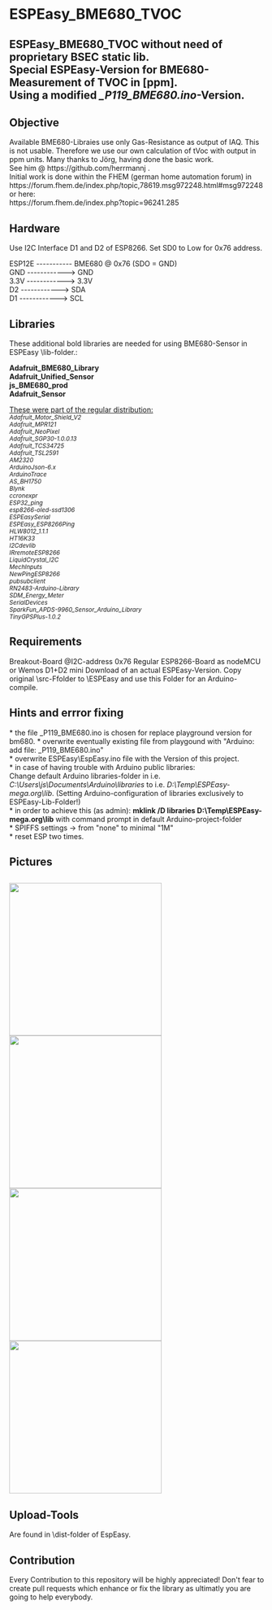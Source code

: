 # ESPEasy_BME680_TVOC
<h2>ESPEasy_BME680_TVOC without need of proprietary BSEC static lib.<br> 
Special ESPEasy-Version for BME680-Measurement of TVOC in [ppm].<br>
Using a modified <b><em>_P119_BME680.ino</em></b>-Version. </h2>

<h2>Objective</h2>
Available BME680-Libraies use only Gas-Resistance as output of IAQ. 
This is not usable. Therefore  we use our own calculation of tVoc with output in ppm units.
Many thanks to Jörg, having done the basic work. 
<br>See him @ https://github.com/herrmannj .
<br>Initial work is done within the FHEM (german home automation forum) in 
<br>https://forum.fhem.de/index.php/topic,78619.msg972248.html#msg972248
<br>or  here:
<br>https://forum.fhem.de/index.php?topic=96241.285

<h2>Hardware</h2>
Use I2C Interface D1 and D2 of ESP8266. Set SD0 to Low for 0x76 address.

ESP12E ----------- BME680 @ 0x76 (SDO = GND)
<br>GND ------------> GND
<br>3.3V ------------> 3.3V
<br>D2 ------------> SDA
<br>D1 ------------> SCL

<h2>Libraries</h2>
These additional bold libraries are needed for using BME680-Sensor in ESPEasy \lib-folder.:

**Adafruit_BME680_Library**
<br>**Adafruit_Unified_Sensor**
<br>**js_BME680_prod**
<br>**Adafruit_Sensor**

<u>These were part of the regular distribution:</u>
<small><em>
<br>Adafruit_Motor_Shield_V2
<br>Adafruit_MPR121
<br>Adafruit_NeoPixel
<br>Adafruit_SGP30-1.0.0.13
<br>Adafruit_TCS34725
<br>Adafruit_TSL2591
<br>AM2320
<br>ArduinoJson-6.x
<br>ArduinoTrace
<br>AS_BH1750
<br>Blynk
<br>ccronexpr
<br>ESP32_ping
<br>esp8266-oled-ssd1306
<br>ESPEasySerial
<br>ESPEasy_ESP8266Ping
<br>HLW8012_1.1.1
<br>HT16K33
<br>I2Cdevlib
<br>IRremoteESP8266
<br>LiquidCrystal_I2C
<br>MechInputs
<br>NewPingESP8266
<br>pubsubclient
<br>RN2483-Arduino-Library
<br>SDM_Energy_Meter
<br>SerialDevices
<br>SparkFun_APDS-9960_Sensor_Arduino_Library
<br>TinyGPSPlus-1.0.2
    </em></small>
<h2>Requirements</h2>
Breakout-Board @I2C-address 0x76
Regular ESP8266-Board as nodeMCU or Wemos D1+D2 mini
Download of an actual ESPEasy-Version.
Copy original \src-Ffolder to \ESPEasy and use this Folder for an Arduino-compile.

<h2>Hints and errror fixing</h2>
*   the file _P119_BME680.ino is chosen for replace playground version for bm680.
*   overwrite eventually existing file from playgound with "Arduino: add file: _P119_BME680.ino" <br>
*   overwrite ESPEasy\EspEasy.ino file with the Version of this project.<br>
*   in case of having trouble with Arduino public libraries:     <br>
    Change default Arduino libraries-folder in i.e. <i>C:\Users\js\Documents\Arduino\libraries</i> to i.e.  <i>D:\Temp\ESPEasy-mega.org\lib</i>. (Setting Arduino-configuration of libraries exclusively to ESPEasy-Lib-Folder!)<br>
* in order to achieve this (as admin): <b>mklink /D libraries D:\Temp\ESPEasy-mega.org\lib</b> with command prompt in default Arduino-project-folder <br>
* SPIFFS settings -> from "none" to minimal "1M" <br>
* reset ESP two times.<br>
<h2>Pictures<h2>
<img src="https://cdn-shop.adafruit.com/970x728/3660-00.jpg" height="300"/>
<br>
<img src="https://github.com/juergs/ESPEasy_BME680_TVOC/blob/master/ESP_Easy_BME680_Konfiguration.png" height="300"/>
<br>
<img src="https://github.com/juergs/ESPEasy_BME680_TVOC/blob/master/BME680_Me%C3%9Fwerte_mit_Kalman_Filter_4.png" height="300"/>
<br>
<img src="https://github.com/juergs/ESPEasy_BME680_TVOC/blob/master/EspEasy_Devices.png" height="300"/>    
<br>
<h2>Upload-Tools</h2>
Are found in \dist-folder of EspEasy.

<h2>Contribution</h2>
Every Contribution to this repository will be highly appreciated! 
Don't fear to create pull requests which enhance or fix the library as ultimatly you are going to help everybody.
